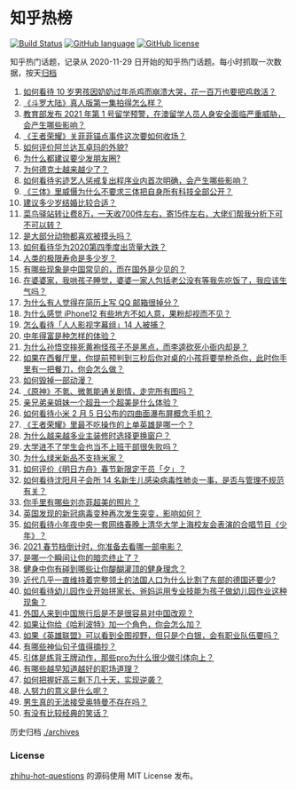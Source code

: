 # 知乎热榜
[![Build Status](https://github.com/ToWeLong/zhihu-hot-questions/workflows/CI/badge.svg)](https://github.com/ToWeLong/zhihu-hot-questions/actions)
[![GitHub language](https://img.shields.io/badge/language-golang-orange.svg)](https://golang.org/)
[![GitHub license](https://img.shields.io/github/license/ToWeLong/zhihu-hot-questions)](https://github.com/ToWeLong/zhihu-hot-questions/blob/main/LICENSE)

知乎热门话题，记录从 2020-11-29 日开始的知乎热门话题。每小时抓取一次数据，按天[归档](./archives)

<!-- BEGIN -->

1. [如何看待 10 岁男孩因奶奶过年杀鸡而崩溃大哭，花一百万也要把鸡救活？](https://www.zhihu.com/question/442811742)
1. [《斗罗大陆》真人版第一集拍得怎么样？](https://www.zhihu.com/question/442984903)
1. [教育部发布 2021 年第 1 号留学预警，在澳留学人员人身安全面临严重威胁，会产生哪些影响？](https://www.zhihu.com/question/443000239)
1. [《王者荣耀》关菲菲锚点事件这次要如何收场？](https://www.zhihu.com/question/442924277)
1. [如何评价阿兰达瓦卓玛的外貌?](https://www.zhihu.com/question/270574192)
1. [为什么都建议要少发朋友圈?](https://www.zhihu.com/question/442335363)
1. [为何德克士越来越少了？](https://www.zhihu.com/question/321467749)
1. [如何看待劣迹艺人惩戒复出程序业内首次明确，会产生哪些影响？](https://www.zhihu.com/question/443005137)
1. [《三体》里威慑为什么不要求三体把自身所有科技全部公开？](https://www.zhihu.com/question/439567453)
1. [建议多少岁结婚比较合适？](https://www.zhihu.com/question/441499184)
1. [菜鸟驿站转让费8万，一天收700件左右，寄15件左右，大佬们帮我分析下可不可以转？](https://www.zhihu.com/question/435352953)
1. [是大部分动物都喜欢被摸头吗？](https://www.zhihu.com/question/442523187)
1. [如何看待华为2020第四季度出货量大跌？](https://www.zhihu.com/question/442259690)
1. [人类的极限寿命是多少岁？](https://www.zhihu.com/question/441028220)
1. [有哪些现象是中国常见的，而在国外是少见的？](https://www.zhihu.com/question/442966181)
1. [在婆婆家，我哄孩子睡觉，婆婆一家人包括老公没有等我先吃饭了，我应该生气吗？](https://www.zhihu.com/question/424718566)
1. [为什么有人觉得在简历上写 QQ 邮箱很掉分？](https://www.zhihu.com/question/384502791)
1. [为什么感觉 iPhone12 有些地方不如人意，果粉却视而不见？](https://www.zhihu.com/question/437810551)
1. [怎么看待「人人影视字幕组」14 人被捕？](https://www.zhihu.com/question/442667356)
1. [中年得富是种怎样的体验？](https://www.zhihu.com/question/301231328)
1. [为什么孙悟空摔死黄袍怪孩子不是黑点，而李逵砍死小衙内却是？](https://www.zhihu.com/question/383931570)
1. [如果在西餐厅里，你提前预判到三秒后你对桌的小孩将要举枪杀你，此时你手里有一把餐刀，你会怎么做？](https://www.zhihu.com/question/432745799)
1. [如何毁掉一部动漫？](https://www.zhihu.com/question/438413599)
1. [《原神》不氪、微氪能通关剧情，走完所有图吗？](https://www.zhihu.com/question/440405181)
1. [亲兄弟亲姐妹一个超丑一个超美是什么体验？](https://www.zhihu.com/question/292663930)
1. [如何看待小米 2 月 5 日公布的四曲面瀑布屏概念手机？](https://www.zhihu.com/question/442986869)
1. [《王者荣耀》里最不吃操作的上单英雄是哪一个？](https://www.zhihu.com/question/441062689)
1. [为什么越来越多业主装修时选择更换窗户？](https://www.zhihu.com/question/419444669)
1. [大学进不了学生会也当不上班干部很失败吗？](https://www.zhihu.com/question/299960912)
1. [为什么绿米新品不支持米家？](https://www.zhihu.com/question/439382859)
1. [如何评价《明日方舟》春节新限定干员「夕」？](https://www.zhihu.com/question/434458435)
1. [如何看待沈阳月子会所 14 名新生儿感染病毒性肺炎一事，是否与管理不规范有关？](https://www.zhihu.com/question/443110974)
1. [你手里有哪些刘亦菲超美的照片？](https://www.zhihu.com/question/52207355)
1. [英国发现的新冠病毒变种再次发生突变，影响如何？](https://www.zhihu.com/question/442576779)
1. [如何看待小年夜中央一套网络春晚上清华大学上海校友会表演的合唱节目《少年》？](https://www.zhihu.com/question/442905594)
1. [2021 春节档倒计时，你准备去看哪一部电影？](https://www.zhihu.com/question/441478509)
1. [是哪一个瞬间让你的暗恋终止了？](https://www.zhihu.com/question/356186684)
1. [健身中你有碰到哪些让你醍醐灌顶的健身理念？](https://www.zhihu.com/question/436057757)
1. [近代几乎一直维持着完整领土的法国人口为什么比割了东部的德国还要少?](https://www.zhihu.com/question/440186345)
1. [如何看待幼儿园作业开始拼家长、爸妈运用专业技能为孩子做幼儿园作业这种现象？](https://www.zhihu.com/question/442786792)
1. [外国人来到中国旅行后是不是很容易对中国改观？](https://www.zhihu.com/question/437856634)
1. [如果让你给《哈利波特》加一个角色，你会怎么加？](https://www.zhihu.com/question/442971056)
1. [如果《英雄联盟》可以看到全图视野，但只是个白银，会有职业队伍要吗？](https://www.zhihu.com/question/442642942)
1. [有哪些神仙句子值得摘抄？](https://www.zhihu.com/question/432357037)
1. [引体是练背王牌动作，那些pro为什么很少做引体向上？](https://www.zhihu.com/question/440685977)
1. [有哪些越早知道越好的职场道理？](https://www.zhihu.com/question/440192492)
1. [如何把握好高三剩下几十天，实现逆袭？](https://www.zhihu.com/question/389647857)
1. [人努力的意义是什么呢？](https://www.zhihu.com/question/440274575)
1. [男生真的无法接受奥特曼不存在吗？](https://www.zhihu.com/question/432924313)
1. [有没有比较经典的笑话？](https://www.zhihu.com/question/438330079)

<!-- END -->

历史归档 [./archives](./archives)


### License
[zhihu-hot-questions](https://github.com/towelong/zhihu-hot-questions) 的源码使用 MIT License 发布。